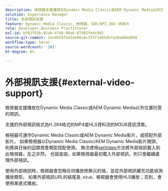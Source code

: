 ```yaml
---
description: 檢視器支援播放在Dynamic Media Classic或AEM Dynamic Media以外位置托管的視訊。
solution: Experience Manager
title: 外部視訊支援
feature: Dynamic Media Classic，檢視器，SDK/API,360 VR影片
role: Developer,Business Practitioner
exl-id: b592f03b-92ab-47d8-96a6-87982fedc901
source-git-commit: 1ec8b59f442eb96c6c3f5f1405d57a38a86bd056
workflow-type: tm+mt
source-wordcount: '181'
ht-degree: 0%

---
```


# 外部視訊支援{#external-video-support}

檢視器支援播放在Dynamic Media Classic或AEM Dynamic Media以外位置托管的視訊。

支援的外部視訊格式為H.264格式的MP4或HLS資料流的M3U8資訊清單。

檢視器可運作Dynamic Media Classic或AEM Dynamic Media影片，或搭配外部影片。 如果檢視器以Dynamic Media Classic/AEM Dynamic Media影片開頭，則應與日後的這類資產類型搭配使用。 無法使用[setVideo](../../c-html5-aem-asset-viewers/c-html5-aem-video360/c-html5-aem-video360-javascriptapiref/r-html5-aem-video360-javascriptapiref-setvideo.md#reference-85d3422d6ce64a36ac74827120b5a17c)方法將外部視訊載入到此檢視器，反之亦然。 也就是說，如果檢視器最初載入外部視訊，則只會繼續處理外部視訊。

使用外部視訊時，檢視器會忽略任何播放修飾元的值，並從外部視訊擴充功能偵測播放類型。 如果外部視訊URL的結尾是`.m3u8`，檢視器會使用HLS播放；否則，會使用漸進式播放。
